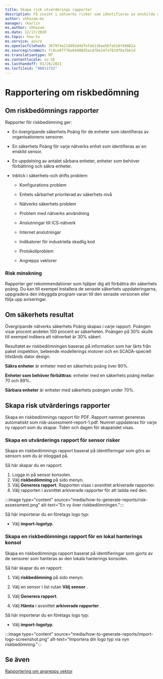 ```yaml
---
title: Skapa risk utvärderings rapporter
description: Få insikt i nätverks risker som identifieras av enskilda sensorer eller en sammanställd vy med risker som upptäckts av alla sensorer.
author: shhazam-ms
manager: rkarlin
ms.author: shhazam
ms.date: 12/17/2020
ms.topic: how-to
ms.service: azure
ms.openlocfilehash: 367974e214892d4dfefeb138ae5bfa516f49882a
ms.sourcegitcommit: fc8ce6ff76e64486d5acd7be24faf819f0a7be1d
ms.translationtype: MT
ms.contentlocale: sv-SE
ms.lasthandoff: 01/26/2021
ms.locfileid: "98811732"
---
```

# <a name="risk-assessment-reporting"></a>Rapportering om riskbedömning

## <a name="about-risk-assessment-reports"></a>Om riskbedömnings rapporter

Rapporter för riskbedömning ger:

- En övergripande säkerhets Poäng för de enheter som identifieras av organisationens sensorer.

- En säkerhets Poäng för varje nätverks enhet som identifieras av en enskild sensor.

- En uppdelning av antalet sårbara enheter, enheter som behöver förbättring och säkra enheter.

-  Inblick i säkerhets-och drifts problem:

    - Konfigurations problem

    - Enhets sårbarhet prioriterad av säkerhets nivå

    - Nätverks säkerhets problem

    - Problem med nätverks användning

    - Anslutningar till ICS-nätverk

    - Internet anslutningar

    - Indikatorer för industriella skadlig kod

    - Protokollproblem

    - Angrepps vektorer

### <a name="risk-mitigation"></a>Risk minskning

Rapporter ger rekommendationer som hjälper dig att förbättra din säkerhets poäng. Du kan till exempel installera de senaste säkerhets uppdateringarna, uppgradera den inbyggda program varan till den senaste versionen eller följa upp aviseringar.

## <a name="about-security-scores"></a>Om säkerhets resultat

Övergripande nätverks säkerhets Poäng skapas i varje rapport. Poängen visar procent andelen 100 procent av säkerheten. Poängen på 30% skulle till exempel indikera att nätverket är 30% säkert.

Resultatet av riskbedömningen baseras på information som har lärts från paket inspektion, beteende modellerings motorer och en SCADA-speciell tillstånds dator design.

**Säkra enheter** är enheter med en säkerhets poäng över 90%.

**Enheter som behöver förbättras**: enheter med en säkerhets poäng mellan 70 och 89%.

**Sårbara enheter** är enheter med säkerhets poängen under 70%.

## <a name="create-risk-assessment-reports"></a>Skapa risk utvärderings rapporter

Skapa en riskbedömnings rapport för PDF. Rapport namnet genereras automatiskt som risk-assessment-report-1.pdf. Numret uppdateras för varje ny rapport som du skapar.  Tiden och dagen för skapandet visas.

### <a name="create-a-sensor-risk-assessment-report"></a>Skapa en utvärderings rapport för sensor risker

Skapa en riskbedömnings rapport baserat på identifieringar som görs av sensorn som du är inloggad på.

Så här skapar du en rapport:

1. Logga in på sensor konsolen.
1. Välj **riskbedömning** på sido menyn.
1. Välj **Generera rapport**. Rapporten visas i avsnittet arkiverade rapporter.
1. Välj rapporten i avsnittet arkiverade rapporter för att ladda ned den.

:::image type="content" source="media/how-to-generate-reports/risk-assessment.png" alt-text="En vy över riskbedömningen.":::

Så här importerar du en företags logo typ:

- Välj **import-logotyp**.

### <a name="create-an-on-premises-management-console-risk-assessment-report"></a>Skapa en riskbedömnings rapport för en lokal hanterings konsol

Skapa en riskbedömnings rapport baserat på identifieringar som gjorts av de sensorer som hanteras av den lokala hanterings konsolen. 

Så här skapar du en rapport:

1. Välj **riskbedömning** på sido menyn.

2. Välj en sensor i list rutan **Välj sensor** .

3. Välj **Generera rapport**.

4. Välj **Hämta** i avsnittet **arkiverade rapporter** .

Så här importerar du en företags logo typ:

- Välj **import-logotyp**.

:::image type="content" source="media/how-to-generate-reports/import-logo-screenshot.png" alt-text="Importera din logo typ via vyn riskbedömning.":::

## <a name="see-also"></a>Se även

[Rapportering om angrepps vektor](how-to-create-attack-vector-reports.md)

